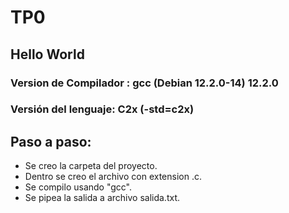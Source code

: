 # TP0

## Hello World

### Version de Compilador : gcc (Debian 12.2.0-14) 12.2.0
### Versión del lenguaje: C2x (-std=c2x)

## Paso a paso:

- Se creo la carpeta del proyecto.
- Dentro se creo el archivo con extension .c.
- Se compilo usando "gcc".
- Se pipea la salida a archivo salida.txt.
